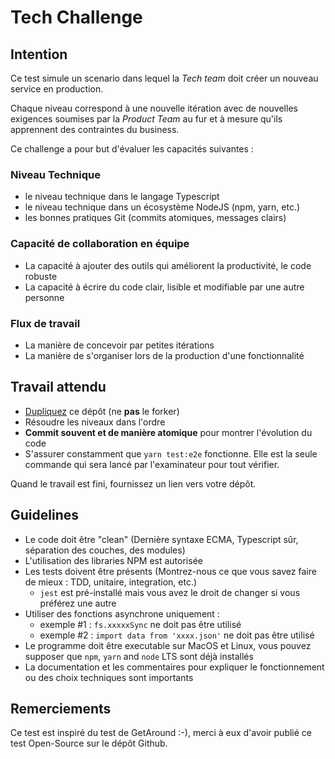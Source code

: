 # Tech Challenge

## Intention

Ce test simule un scenario dans lequel la *Tech team* doit créer un nouveau service en production.

Chaque niveau correspond à une nouvelle itération avec de nouvelles exigences soumises par la *Product Team* au fur et à mesure qu'ils apprennent des contraintes du business.

Ce challenge a pour but d'évaluer les capacités suivantes :

### Niveau Technique

- le niveau technique dans le langage Typescript
- le niveau technique dans un écosystème NodeJS (npm, yarn, etc.)
- les bonnes pratiques Git (commits atomiques, messages clairs)

### Capacité de collaboration en équipe

- La capacité à ajouter des outils qui améliorent la productivité, le code robuste
- La capacité à écrire du code clair, lisible et modifiable par une autre personne

### Flux de travail

- La manière de concevoir par petites itérations
- La manière de s'organiser lors de la production d'une fonctionnalité

## Travail attendu

- [Dupliquez](https://help.github.com/articles/duplicating-a-repository/) ce dépôt (ne **pas** le forker)
- Résoudre les niveaux dans l'ordre
- **Commit souvent et de manière atomique** pour montrer l'évolution du code
- S'assurer constamment que `yarn test:e2e` fonctionne. Elle est la seule commande qui sera lancé par l'examinateur pour tout vérifier.

Quand le travail est fini, fournissez un lien vers votre dépôt.

## Guidelines

- Le code doit être "clean" (Dernière syntaxe ECMA, Typescript sûr, séparation des couches, des modules)
- L'utilisation des libraries NPM est autorisée
- Les tests doivent être présents (Montrez-nous ce que vous savez faire de mieux : TDD, unitaire, integration, etc.)
  - `jest` est pré-installé mais vous avez le droit de changer si vous préférez une autre
- Utiliser des fonctions asynchrone uniquement :
  - exemple #1 : `fs.xxxxxSync` ne doit pas être utilisé
  - exemple #2 : `import data from 'xxxx.json'` ne doit pas être utilisé
- Le programme doit être executable sur MacOS et Linux, vous pouvez supposer que `npm`, `yarn` and `node` LTS sont déjà installés
- La documentation et les commentaires pour expliquer le fonctionnement ou des choix techniques sont importants

## Remerciements

Ce test est inspiré du test de GetAround :-), merci à eux d'avoir publié ce test Open-Source sur le dépôt Github.
